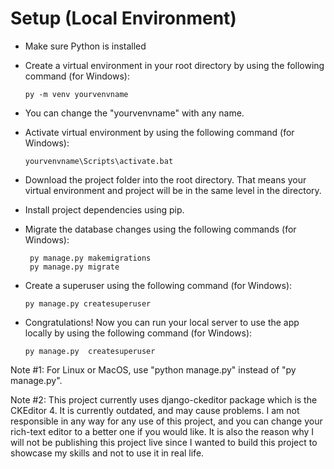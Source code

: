 
# Setup (Local Environment)

- Make sure Python is installed
- Create a virtual environment in your root directory by using the following command (for Windows):
  
  ```
  py -m venv yourvenvname
  ```
- You can change the "yourvenvname" with any name. 
- Activate virtual environment by using the following command (for Windows):

  ```
  yourvenvname\Scripts\activate.bat
  ```
- Download the project folder into the root directory. That means your virtual environment and project will be in the same level in the directory.
- Install project dependencies using pip.
- Migrate the database changes using the following commands (for Windows):

   ```
    py manage.py makemigrations
    py manage.py migrate
   ```
- Create a superuser using the following command (for Windows):
  
    ```
    py manage.py createsuperuser
    ```
- Congratulations! Now you can run your local server to use the app locally by using the following command (for Windows):

  ```
  py manage.py  createsuperuser
  ```

Note #1: For Linux or MacOS, use "python manage.py" instead of "py manage.py".

Note #2: This project currently uses django-ckeditor package which is the CKEditor 4. It is currently outdated, and may cause problems. 
I am not responsible in any way for any use of this project, and you can change your rich-text editor to a better one if you would like. 
It is also the reason why I will not be publishing this project live since I wanted to build this project to showcase my skills and not to use it in real life. 
